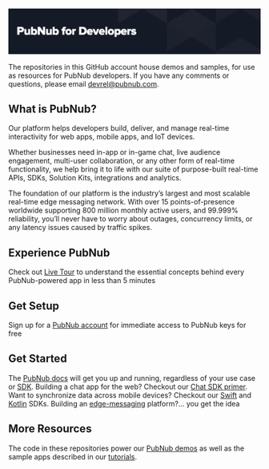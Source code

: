![PubNub Developers](https://github.com/pubnubdevelopers/.github/blob/main/profile/banner.png) 

The repositories in this GitHub account house demos and samples, for use as resources for PubNub developers.  If you have any comments or questions, please email [devrel@pubnub.com](devrel@pubnub.com).

## What is PubNub? 

Our platform helps developers build, deliver, and manage real-time interactivity for web apps, mobile apps, and IoT devices.

Whether businesses need in-app or in-game chat, live audience engagement, multi-user collaboration, or any other form of real-time functionality, we help bring it to life with our suite of purpose-built real-time APIs, SDKs, Solution Kits, integrations and analytics.

The foundation of our platform is the industry’s largest and most scalable real-time edge messaging network. With over 15 points-of-presence worldwide supporting 800 million monthly active users, and 99.999% reliability, you’ll never have to worry about outages, concurrency limits, or any latency issues caused by traffic spikes.

## Experience PubNub

Check out [Live Tour](https://www.pubnub.com/tour/introduction/) to understand the essential concepts behind every PubNub-powered app in less than 5 minutes

## Get Setup

Sign up for a [PubNub account](https://admin.pubnub.com/signup/) for immediate access to PubNub keys for free

## Get Started

The [PubNub docs](https://www.pubnub.com/docs) will get you up and running, regardless of your use case or [SDK](https://www.pubnub.com/docs/sdks).  Building a chat app for the web?  Checkout our [Chat SDK primer](https://www.pubnub.com/docs/chat/chat-sdk/overview). Want to synchronize data across mobile devices?  Checkout our [Swift](https://www.pubnub.com/docs/sdks/swift) and [Kotlin](https://www.pubnub.com/docs/sdks/kotlin) SDKs.  Building an [edge-messaging](https://www.pubnub.com/solutions/edge-messaging/) platform?... you get the idea

## More Resources

The code in these repositories power our [PubNub demos](https://www.pubnub.com/demos/) as well as the sample apps described in our [tutorials](https://www.pubnub.com/tutorials/). 